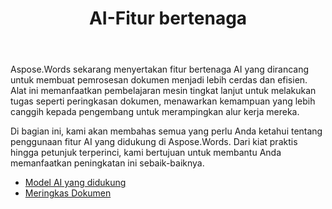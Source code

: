 ﻿---
title: AI-Fitur bertenaga
second_title: Aspose.Words untuk .NET
articleTitle: AI-Fitur bertenaga
linktitle: AI-Fitur bertenaga
type: docs
weight: 35
description: "Aspose.Words untuk .NET memperkenalkan alat bertenaga AI seperti peringkasan dokumen untuk meningkatkan efisiensi. Pelajari cara menggunakan fitur bertenaga AI dengan kiat dan panduan mendetail."
url: /id/net/ai-powered-features/
timestamp: 2024-11-26-12-00-00
---

Aspose.Words sekarang menyertakan fitur bertenaga AI yang dirancang untuk membuat pemrosesan dokumen menjadi lebih cerdas dan efisien. Alat ini memanfaatkan pembelajaran mesin tingkat lanjut untuk melakukan tugas seperti peringkasan dokumen, menawarkan kemampuan yang lebih canggih kepada pengembang untuk merampingkan alur kerja mereka.

Di bagian ini, kami akan membahas semua yang perlu Anda ketahui tentang penggunaan fitur AI yang didukung di Aspose.Words. Dari kiat praktis hingga petunjuk terperinci, kami bertujuan untuk membantu Anda memanfaatkan peningkatan ini sebaik-baiknya.

* [Model AI yang didukung](/words/net/supported-ai-models/)
* [Meringkas Dokumen](/words/net/summarize-a-document/)

